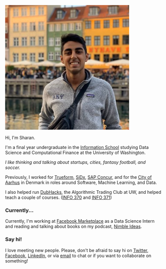 ---
---

<img id="portrait" src="/assets/me.jpg" alt="Headshot: Sharan Jhangiani">

Hi, I'm Sharan. 

I'm a final year undergraduate in the [Information School](https://ischool.uw.edu/) studying Data Science and Computational Finance at the University of Washington. 

_I like thinking and talking about startups, cities, fantasy football, and soccer._

Previously, I worked for [Trueform](https://trueform.io), [SiDx](https://www.sidx.com), [SAP Concur](https://concur.com), and for the [City of Aarhus](https://www.aakb.dk/bibliotek/itk) in Denmark in roles around Software, Machine Learning, and Data. 

I also helped run [DubHacks](https://dubhacks.co), the Algorithmic Trading Club at UW, and helped teach a couple of courses. ([INFO 370](https://myplan.uw.edu/course/#/courses/INFO370) and [INFO 371](https://myplan.uw.edu/course/#/courses/INFO371))

### Currently...
    
Currently, I'm working at [Facebook Marketplace](https://www.facebook.com/marketplace/) as a Data Science Intern and reading and talking about books on my podcast, [Nimble Ideas](https://nimbleideas.show).

### Say hi!

I love meeting new people. Please, don't be afraid to say hi on [Twitter](https://twitter.com/sjhangiani12), [Facebook](https://www.facebook.com/sharan.jhangiani), [LinkedIn](https://www.linkedin.com/in/sharanjhangiani/), or via [email](mailto:sharan@uw.edu) to chat or if you want to collaborate on something!
